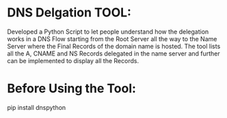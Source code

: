 # DNS Delgation TOOL:
Developed a Python Script to let people understand how the delegation works in a DNS Flow starting from the Root Server all the way to the Name Server where the Final Records of the domain name is hosted. 
The tool lists all the A, CNAME and NS Records delegated in the name server and further can be implemented to display all the Records.

# Before Using the Tool:
pip install dnspython
